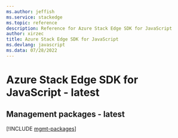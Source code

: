 ```yaml
---
ms.author: jeffish
ms.service: stackedge
ms.topic: reference
description: Reference for Azure Stack Edge SDK for JavaScript
author: xirzec
title: Azure Stack Edge SDK for JavaScript
ms.devlang: javascript
ms.data: 07/28/2022
---
```

# Azure Stack Edge SDK for JavaScript - latest

## Management packages - latest
[!INCLUDE [mgmt-packages](stack-edge-mgmt-index.md)]